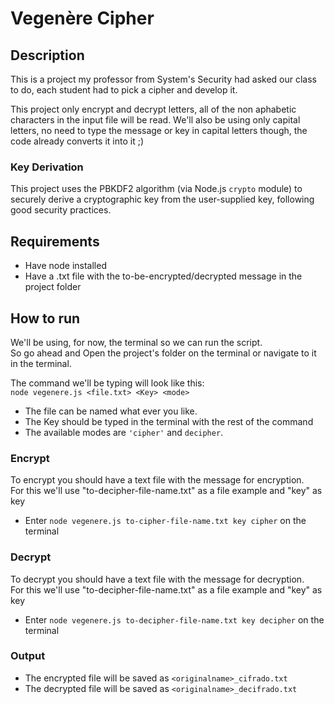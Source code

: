 # Vegenère Cipher

## Description
This is a project my professor from System's Security had asked our class to do, each student had to pick a cipher and develop it.

This project only encrypt and decrypt letters, all of the non aphabetic characters in the input file will be read. We'll also be using only capital letters, no need to type the message or key in capital letters though, the code already converts it into it ;)

### Key Derivation

This project uses the PBKDF2 algorithm (via Node.js `crypto` module) to securely derive a cryptographic key from the user-supplied key, following good security practices.

## Requirements
* Have node installed
* Have a .txt file with the to-be-encrypted/decrypted message in the project folder
## How to run
We'll be using, for now, the terminal so we can run the script.<br>
So go ahead and Open the project's folder on the terminal or navigate to it in the terminal.

The command we'll be typing will look like this:<br>
`node vegenere.js <file.txt> <Key> <mode>`<br>
* The file can be named what ever you like.<br>
* The Key should be typed in the terminal with the rest of the command
* The available modes are `'cipher'` and `decipher`.

### Encrypt

To encrypt you should have a text file with the message for encryption.<br>
For this we'll use "to-decipher-file-name.txt" as a file example and "key" as key

* Enter `node vegenere.js to-cipher-file-name.txt key cipher` on the terminal

### Decrypt

To decrypt you should have a text file with the message for decryption.<br>
For this we'll use "to-decipher-file-name.txt" as a file example and "key" as key
* Enter `node vegenere.js to-decipher-file-name.txt key decipher` on the terminal


### Output

- The encrypted file will be saved as `<originalname>_cifrado.txt`
- The decrypted file will be saved as `<originalname>_decifrado.txt`

